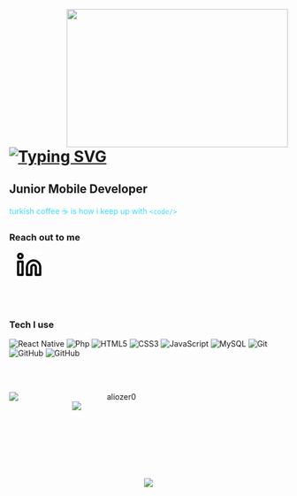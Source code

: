 <img src="https://media.giphy.com/media/uurtMtTKqkJda4dk8Y/giphy-downsized-large.gif" align="right" width="400" height="250">


<h1 align="left">
<a href="https://git.io/typing-svg"><img src="https://readme-typing-svg.herokuapp.com?font=Fira+Code&pause=1000&color=384DF7&width=435&lines=Hello!;I'm+Ali+%C3%96zer" alt="Typing SVG" /></a>
</h1>

## Junior Mobile Developer

<font color="#384DF7FF">turkish coffee :coffee: is how i keep up with `<code/>` </font>

### Reach out to me

&nbsp;&nbsp;
[![website](./img/linkedin-light.svg)](https://www.linkedin.com/in/ozerali00/#gh-dark-mode-only)

<br />
<br />

### Tech I use

![React Native](https://img.shields.io/badge/React_Native-20232A?style=style=flat-square&logo=react&logoColor=61DAFB)
![Php](https://img.shields.io/badge/PHP-777BB4?style=flat-square&logo=php&logoColor=white)
![HTML5](https://img.shields.io/badge/-HTML5-E34F26?style=flat-square&logo=html5&logoColor=white)
![CSS3](https://img.shields.io/badge/-CSS3-1572B6?style=flat-square&logo=css3)
![JavaScript](https://img.shields.io/badge/-JavaScript-black?style=flat-square&logo=javascript)
![MySQL](https://img.shields.io/badge/-MySQL-black?style=flat-square&logo=mysql)
![Git](https://img.shields.io/badge/-Git-black?style=flat-square&logo=git)
![GitHub](https://img.shields.io/badge/-GitHub-181717?style=flat-square&logo=github)
![GitHub](https://img.shields.io/badge/C%2B%2B-00599C?style=flat-square&logo=c%2B%2B&logoColor=white)

<br />
<br />

<p align=center>
  <div align=center>
    <a href="https://github.com/aliozer0/github-readme-streak-stats" title="Go to Source">
      <img align="left" width=390 src="https://github-readme-streak-stats.herokuapp.com/?user=aliozer0&theme=react&border=61dafb&hide_border=true" alt="aliozer0" />
    </a>
    <a href="https://github.com/anuraghazra/github-readme-stats" title="Go to Source">
      <img align="right" width=390 src="https://github-readme-stats.vercel.app/api?username=aliozer0&show_icons=true&theme=react&border_color=61dafb&hide_border=true" />
    </a>
  </div>
  <br><br><br><br><br><br><br><br><br>
  <div align=center>
    <a href="https://github.com/anuraghazra/github-readme-stats">
      <img width=325 align="center" src="https://github-readme-stats.vercel.app/api/top-langs/?username=aliozer0&theme=react" />
    </a>
  </div>
  <br>

